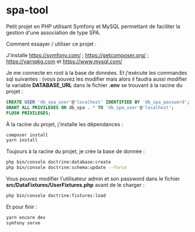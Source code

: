 # spa-tool

Petit projet en PHP utilisant Symfony et MySQL permettant de faciliter la gestion d'une association de type SPA.

Comment essayer / utiliser ce projet :

J'installe https://symfony.com/ ; https://getcomposer.org/ ; https://yarnpkg.com et https://www.mysql.com/

Je me connecte en root à la base de données.
Et j'exécute les commandes sql suivantes :
(vous pouvez les modifier mais alors il faudra aussi modifier la variable **DATABASE_URL** dans le fichier **.env** se trouvant à la racine du projet :

```sql
CREATE USER 'db_spa_user'@'localhost' IDENTIFIED BY 'db_spa_password';
GRANT ALL PRIVILEGES ON db_spa . * TO 'db_spa_user'@'localhost';
FLUSH PRIVILEGES;
```

À la racine du projet, j'installe les dépendances :

```sh
composer install
yarn install
```

Toujours à la racine du projet, je crée la base de donnée :

```sh
php bin/console doctrine:database:create
php bin/console doctrine:schema:update --force
```

Vous pouvez modifier l'utilisateur admin et son password dans le fichier **src/DataFixtures/UserFixtures.php** avant de le charger :

```sh
php bin/console doctrine:fixtures:load
```

Et pour finir :

```sh
yarn encore dev
symfony serve
```

